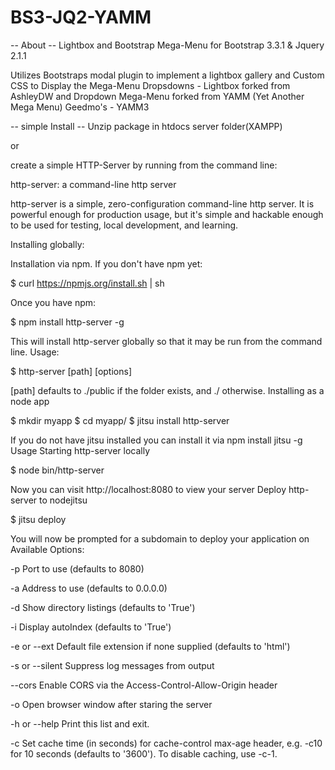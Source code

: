 BS3-JQ2-YAMM
============

-- About --
Lightbox and Bootstrap Mega-Menu for Bootstrap 3.3.1 &amp; Jquery 2.1.1

Utilizes Bootstraps modal plugin to implement a lightbox gallery and Custom CSS to Display the Mega-Menu Dropsdowns - Lightbox forked from AshleyDW and Dropdown Mega-Menu forked from YAMM (Yet Another Mega Menu) Geedmo's - YAMM3

-- simple Install --
Unzip package in htdocs server folder(XAMPP) 

or 

create a  simple HTTP-Server by running from the command line:


http-server: a command-line http server

http-server is a simple, zero-configuration command-line http server. It is powerful enough for production usage, but it's simple and hackable enough to be used for testing, local development, and learning.

Installing globally:

Installation via npm. If you don't have npm yet:

 $ curl https://npmjs.org/install.sh | sh

Once you have npm:

 $ npm install http-server -g

This will install http-server globally so that it may be run from the command line.
Usage:

 $ http-server [path] [options]

[path] defaults to ./public if the folder exists, and ./ otherwise.
Installing as a node app

 $ mkdir myapp
 $ cd myapp/
 $ jitsu install http-server

If you do not have jitsu installed you can install it via npm install jitsu -g
Usage
Starting http-server locally

 $ node bin/http-server

Now you can visit http://localhost:8080 to view your server
Deploy http-server to nodejitsu

 $ jitsu deploy

You will now be prompted for a subdomain to deploy your application on
Available Options:

-p Port to use (defaults to 8080)

-a Address to use (defaults to 0.0.0.0)

-d Show directory listings (defaults to 'True')

-i Display autoIndex (defaults to 'True')

-e or --ext Default file extension if none supplied (defaults to 'html')

-s or --silent Suppress log messages from output

--cors Enable CORS via the Access-Control-Allow-Origin header

-o Open browser window after staring the server

-h or --help Print this list and exit.

-c Set cache time (in seconds) for cache-control max-age header, e.g. -c10 for 10 seconds (defaults to '3600'). To disable caching, use -c-1.

